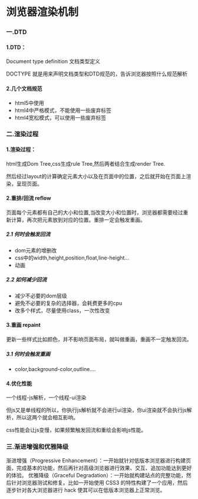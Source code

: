 # 浏览器渲染机制

### 一.DTD

#### 1.DTD：

Document type definition 文档类型定义

DOCTYPE 就是用来声明文档类型和DTD规范的，告诉浏览器按照什么规范解析

#### 2.几个文档规范

* html5中使用<!DOCTYPE html>
* html4中严格模式，不能使用一些废弃标签
* html4宽松模式，可以使用一些废弃标签

### 二.渲染过程

#### 1.渲染过程：

html生成Dom Tree,css生成rule Tree,然后两者结合生成render Tree.

然后经过layout的计算确定元素大小以及在页面中的位置，之后就开始在页面上渲染，呈现页面。

#### 2.重排/回流 reflow

页面每个元素都有自己的大小和位置,当改变大小和位置时，浏览器都需要经过重新计算，再次把元素放到对应的位置。重排一定会触发重画。

##### 2.1 何时会触发回流

* dom元素的增删改
* css中的width,height,position,float,line-height...
* 动画

##### 2.2 如何减少回流

* 减少不必要的dom层级
* 避免不必要的复杂的选择器，会耗费更多的cpu
* 改多个样式，尽量使用class，一次性改变

#### 3.重画 repaint

更新一些样式比如颜色，并不影响页面布局，就叫做重画，重画不一定触发回流。

##### 3.1 何时会触发重画

* color,background-color,outline....

#### 4.优化性能

一个线程-js解析，一个线程-ui渲染

但js又是单线程的所以，你执行js解析就不会进行ui渲染，你ui渲染就不会执行js解析，所以这两个就会相互影响。

css性能会让js变慢，如果频繁触发回流和重绘会影响js性能。

### 三.渐进增强和优雅降级

渐进增强（Progressive Enhancement）：一开始就针对低版本浏览器进行构建页面，完成基本的功能，然后再针对高级浏览器进行效果、交互、追加功能达到更好的体验。
优雅降级（Graceful Degradation）：一开始就构建站点的完整功能，然后针对浏览器测试和修复。比如一开始使用 CSS3 的特性构建了一个应用，然后逐步针对各大浏览器进行 hack 使其可以在低版本浏览器上正常浏览。


